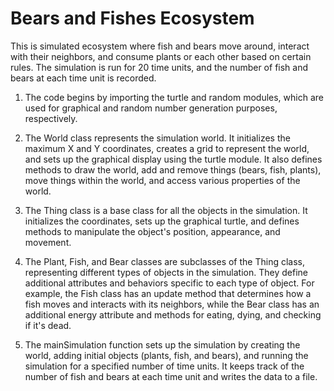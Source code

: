 # Bears and Fishes Ecosystem
This is simulated ecosystem where fish and bears move around, interact with their neighbors, and consume plants or each other based on certain rules. The simulation is run for 20 time units, and the number of fish and bears at each time unit is recorded.

1. The code begins by importing the turtle and random modules, which are used for graphical and random number generation purposes, respectively.

2. The World class represents the simulation world. It initializes the maximum X and Y coordinates, creates a grid to represent the world, and sets up the graphical display using the turtle module. It also defines methods to draw the world, add and remove things (bears, fish, plants), move things within the world, and access various properties of the world.

3. The Thing class is a base class for all the objects in the simulation. It initializes the coordinates, sets up the graphical turtle, and defines methods to manipulate the object's position, appearance, and movement.

4. The Plant, Fish, and Bear classes are subclasses of the Thing class, representing different types of objects in the simulation. They define additional attributes and behaviors specific to each type of object. For example, the Fish class has an update method that determines how a fish moves and interacts with its neighbors, while the Bear class has an additional energy attribute and methods for eating, dying, and checking if it's dead.

5. The mainSimulation function sets up the simulation by creating the world, adding initial objects (plants, fish, and bears), and running the simulation for a specified number of time units. It keeps track of the number of fish and bears at each time unit and writes the data to a file.
